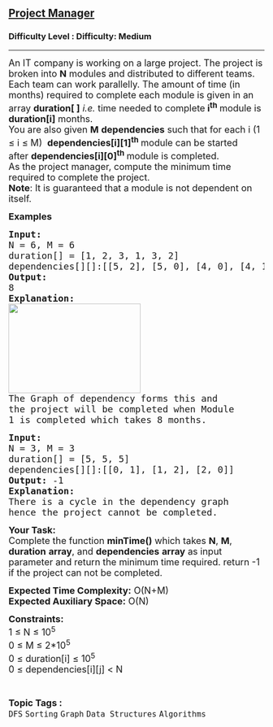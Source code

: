 <h2><a href="https://www.geeksforgeeks.org/problems/project-manager--141631/1?page=6&category=Graph&sortBy=submissions">Project Manager</a></h2><h3>Difficulty Level : Difficulty: Medium</h3><hr><div class="problems_problem_content__Xm_eO"><p><span style="font-size: 18px;">An IT company is working on a large project. The project is broken into <strong>N</strong> modules and distributed to different teams. Each team can work parallelly. The amount of time (in months) required to complete each module is given in an array <strong>duration[ ]</strong>&nbsp;<em>i.e.</em> time needed to complete<strong> i<sup>th</sup>&nbsp;</strong>module is <strong>duration[i]</strong> months.&nbsp;<br>You are also given&nbsp;<strong>M</strong> <strong>dependencies</strong>&nbsp;such that for each i (1 ≤ i ≤ M)&nbsp;&nbsp;<strong>dependencies[i][1]<sup>th</sup> </strong>module can be started after&nbsp;<strong>dependencies[i][0]<sup>th</sup> </strong>module is completed.<br>As the project manager, compute the minimum time required to complete the project.<br><strong>Note</strong>: It is guaranteed that a module is not dependent on itself.</span></p>
<p><span style="font-size: 18px;"><strong>Examples</strong></span></p>
<pre><span style="font-size: 18px;"><strong>Input:</strong>
N = 6, M = 6
duration[] = [1, 2, 3, 1, 3, 2]
dependencies[][]:[[5, 2], [5, 0], [4, 0], [4, 1], [2, 3], [3, 1]]
<strong>Output:</strong> 
8
<strong>Explanation: </strong>
</span><img src="https://media.geeksforgeeks.org/img-practice/prod/addEditProblem/706082/Web/Other/blobid0_1745301599.jpg" width="260" height="176"><br><span style="font-size: 18px;">The Graph of dependency forms this and 
the project will be completed when Module 
1 is completed which takes 8 months.</span>
</pre>
<pre><span style="font-size: 18px;"><strong>Input:</strong>
N = 3, M = 3
duration[] = [5, 5, 5]
dependencies[][]:[[0, 1], [1, 2], [2, 0]]
<strong>Output: </strong>-1
<strong>Explanation: </strong>
There is a cycle in the dependency graph 
hence the project cannot be completed.</span>
</pre>
<p><span style="font-size: 18px;"><strong>Your Task:</strong><br>Complete the function <strong>minTime()</strong> which takes <strong>N</strong>, <strong>M</strong>, <strong>duration</strong> <strong>array</strong>, and <strong>dependencies</strong> <strong>array</strong> as input parameter and return the minimum time required. return -1 if the project can not be completed.&nbsp;</span></p>
<p><span style="font-size: 18px;"><strong>Expected Time Complexity:</strong> O(N+M)<br><strong>Expected Auxiliary Space:</strong> O(N)</span></p>
<p><span style="font-size: 18px;"><strong>Constraints:</strong><br>1 ≤&nbsp;N ≤&nbsp;10<sup>5</sup><br>0 ≤&nbsp;M ≤&nbsp;2*10<sup>5</sup><br>0 ≤&nbsp;duration[i] ≤&nbsp;10<sup>5</sup><br>0 ≤&nbsp;dependencies[i][j]&nbsp;&lt;&nbsp;N</span></p></div><br><p><span style=font-size:18px><strong>Topic Tags : </strong><br><code>DFS</code>&nbsp;<code>Sorting</code>&nbsp;<code>Graph</code>&nbsp;<code>Data Structures</code>&nbsp;<code>Algorithms</code>&nbsp;